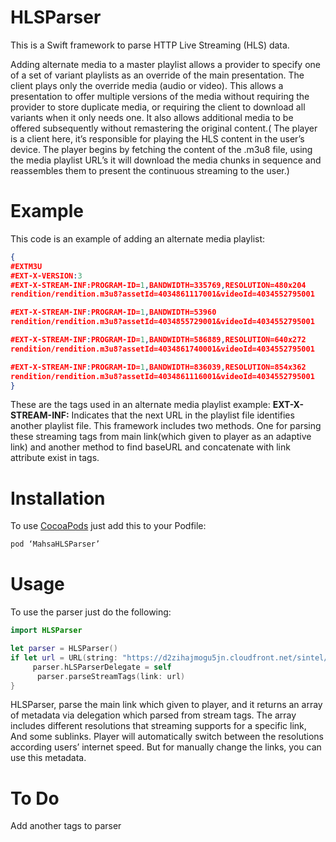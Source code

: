 # HLSParser
This is a Swift framework to parse HTTP Live Streaming (HLS) data.


Adding alternate media to a master playlist allows a provider to specify one of a set of variant playlists as an override of the main presentation. The client plays only the override media (audio or video). This allows a presentation to offer multiple versions of the media without requiring the provider to store duplicate media, or requiring the client to download all variants when it only needs one. It also allows additional media to be offered subsequently without remastering the original content.( The player is a client here, it’s responsible for playing the HLS content in the user’s device. The player begins by fetching the content of the .m3u8 file, using the media playlist URL’s it will download the media chunks in sequence and reassembles them to present the continuous streaming to the user.)

# Example
This code is an example of adding an alternate media playlist:

```json
{
#EXTM3U
#EXT-X-VERSION:3
#EXT-X-STREAM-INF:PROGRAM-ID=1,BANDWIDTH=335769,RESOLUTION=480x204
rendition/rendition.m3u8?assetId=4034861117001&videoId=4034552795001

#EXT-X-STREAM-INF:PROGRAM-ID=1,BANDWIDTH=53960
rendition/rendition.m3u8?assetId=4034855729001&videoId=4034552795001

#EXT-X-STREAM-INF:PROGRAM-ID=1,BANDWIDTH=586889,RESOLUTION=640x272
rendition/rendition.m3u8?assetId=4034861740001&videoId=4034552795001

#EXT-X-STREAM-INF:PROGRAM-ID=1,BANDWIDTH=836039,RESOLUTION=854x362
rendition/rendition.m3u8?assetId=4034861116001&videoId=4034552795001
}
```

These are the tags used in an alternate media playlist example:
**EXT-X-STREAM-INF:** Indicates that the next URL in the playlist file identifies another playlist file.
This framework includes two methods. One for parsing these streaming tags from main link(which given to player as an adaptive link) and another method to find baseURL and concatenate with link attribute exist in tags.

# Installation
To use [CocoaPods](https://cocoapods.org) just add this to your Podfile:

```swift
pod ‘MahsaHLSParser’
```

# Usage
To use the parser just do the following:


```swift
import HLSParser

let parser = HLSParser()
if let url = URL(string: "https://d2zihajmogu5jn.cloudfront.net/sintel/master.m3u8") {
     parser.hLSParserDelegate = self
      parser.parseStreamTags(link: url)
}
```
HLSParser, parse the main link which given to player, and it returns an array of metadata via delegation which parsed from stream tags. The array includes different resolutions that streaming supports for a specific link, And some sublinks. Player will automatically switch between the resolutions according users’ internet speed. But for manually change the links, you can use this metadata.  


# To Do
Add another tags to parser
